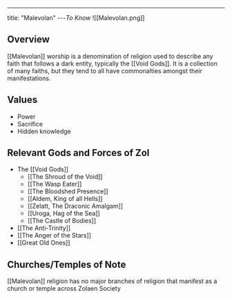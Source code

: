 ---
title: "Malevolan"
---*To Know*
![[Malevolan.png]]

## Overview
[[Malevolan]] worship is a denomination of religion used to describe any faith that follows a dark entity, typically the [[Void Gods]]. It is a collection of many faiths, but they tend to all have commonalties amongst their manifestations.

## Values
- Power
- Sacrifice
- Hidden knowledge

## Relevant Gods and Forces of Zol
- The [[Void Gods]]
	- [[The Shroud of the Void]]
	- [[The Wasp Eater]]
	- [[The Bloodshed Presence]]
	- [[Aldem, King of all Hells]]
	- [[Zelatt, The Draconic Amalgam]]
	- [[Uroga, Hag of the Sea]]
	- [[The Castle of Bodies]]
- [[The Anti-Trinity]]
- [[The Anger of the Stars]]
- [[Great Old Ones]]

## Churches/Temples of Note
[[Malevolan]] religion has no major branches of religion that manifest as a church or temple across Zolaen Society